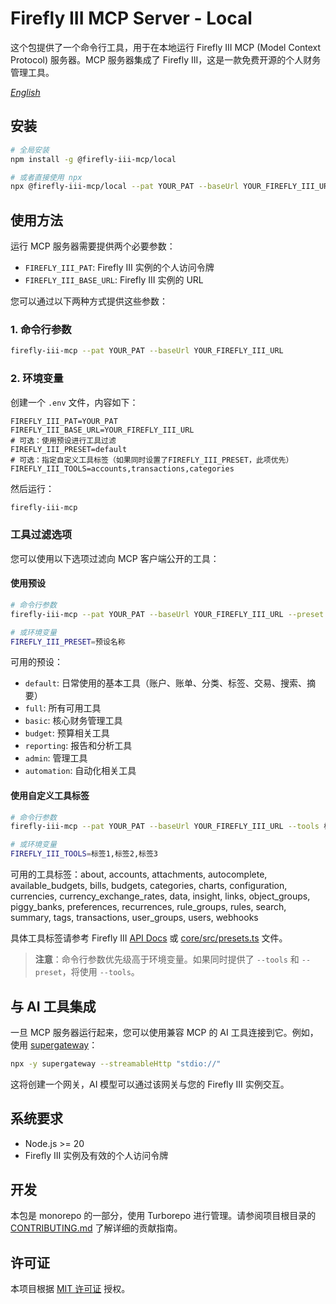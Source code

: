 # Firefly III MCP Server - Local

这个包提供了一个命令行工具，用于在本地运行 Firefly III MCP (Model Context Protocol) 服务器。MCP 服务器集成了 Firefly III，这是一款免费开源的个人财务管理工具。

*[English](README.md)*

## 安装

```bash
# 全局安装
npm install -g @firefly-iii-mcp/local

# 或者直接使用 npx
npx @firefly-iii-mcp/local --pat YOUR_PAT --baseUrl YOUR_FIREFLY_III_URL
```

## 使用方法

运行 MCP 服务器需要提供两个必要参数：

- `FIREFLY_III_PAT`: Firefly III 实例的个人访问令牌
- `FIREFLY_III_BASE_URL`: Firefly III 实例的 URL

您可以通过以下两种方式提供这些参数：

### 1. 命令行参数

```bash
firefly-iii-mcp --pat YOUR_PAT --baseUrl YOUR_FIREFLY_III_URL
```

### 2. 环境变量

创建一个 `.env` 文件，内容如下：

```
FIREFLY_III_PAT=YOUR_PAT
FIREFLY_III_BASE_URL=YOUR_FIREFLY_III_URL
# 可选：使用预设进行工具过滤
FIREFLY_III_PRESET=default
# 可选：指定自定义工具标签（如果同时设置了FIREFLY_III_PRESET，此项优先）
FIREFLY_III_TOOLS=accounts,transactions,categories
```

然后运行：

```bash
firefly-iii-mcp
```

### 工具过滤选项

您可以使用以下选项过滤向 MCP 客户端公开的工具：

#### 使用预设

```bash
# 命令行参数
firefly-iii-mcp --pat YOUR_PAT --baseUrl YOUR_FIREFLY_III_URL --preset 预设名称

# 或环境变量
FIREFLY_III_PRESET=预设名称
```

可用的预设：
- `default`: 日常使用的基本工具（账户、账单、分类、标签、交易、搜索、摘要）
- `full`: 所有可用工具
- `basic`: 核心财务管理工具
- `budget`: 预算相关工具
- `reporting`: 报告和分析工具
- `admin`: 管理工具
- `automation`: 自动化相关工具

#### 使用自定义工具标签

```bash
# 命令行参数
firefly-iii-mcp --pat YOUR_PAT --baseUrl YOUR_FIREFLY_III_URL --tools 标签1,标签2,标签3

# 或环境变量
FIREFLY_III_TOOLS=标签1,标签2,标签3
```

可用的工具标签：about, accounts, attachments, autocomplete, available_budgets, bills, budgets, categories, charts, configuration, currencies, currency_exchange_rates, data, insight, links, object_groups, piggy_banks, preferences, recurrences, rule_groups, rules, search, summary, tags, transactions, user_groups, users, webhooks

具体工具标签请参考 Firefly III [API Docs](https://api-docs.firefly-iii.org/?urls.primaryName=6.2.13+%28v1%29) 或 [core/src/presets.ts](../../packages/core/src/presets.ts) 文件。

> **注意**：命令行参数优先级高于环境变量。如果同时提供了 `--tools` 和 `--preset`，将使用 `--tools`。

## 与 AI 工具集成

一旦 MCP 服务器运行起来，您可以使用兼容 MCP 的 AI 工具连接到它。例如，使用 [supergateway](https://github.com/supergateway/supergateway)：

```bash
npx -y supergateway --streamableHttp "stdio://"
```

这将创建一个网关，AI 模型可以通过该网关与您的 Firefly III 实例交互。

## 系统要求

- Node.js >= 20
- Firefly III 实例及有效的个人访问令牌

## 开发

本包是 monorepo 的一部分，使用 Turborepo 进行管理。请参阅项目根目录的 [CONTRIBUTING.md](../../CONTRIBUTING.md) 了解详细的贡献指南。

## 许可证

本项目根据 [MIT 许可证](../../LICENSE) 授权。 